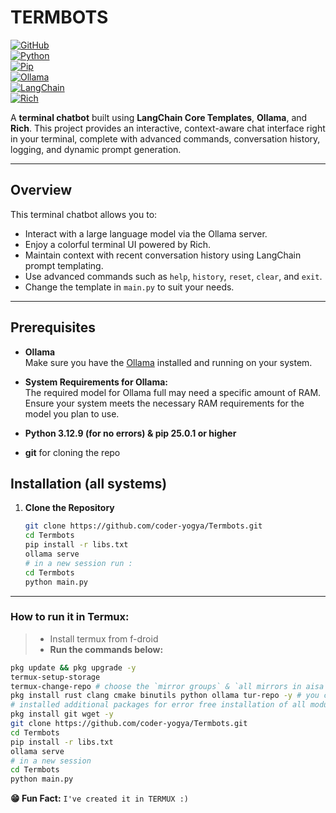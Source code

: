 # TERMBOTS

[![GitHub](https://img.shields.io/badge/Visit-GitHub-black?style=for-the-badge&logo=github)](https://github.com/coder-yogya/Termbots)  
[![Python](https://img.shields.io/badge/Python-3.12.9-yellow?style=for-the-badge&logo=python)](https://www.python.org/)  
[![Pip](https://img.shields.io/badge/Pip-25.0.1-brightgreen?style=for-the-badge)](https://pip.pypa.io/)  
[![Ollama](https://img.shields.io/badge/Ollama-Server-blueviolet?style=for-the-badge)](https://ollama.com/)  
[![LangChain](https://img.shields.io/badge/LangChain-Community-critical?style=for-the-badge)](https://python.langchain.com/)  
[![Rich](https://img.shields.io/badge/Rich-10.0.0-blueviolet?style=for-the-badge)](https://github.com/willmcgugan/rich)

A **terminal chatbot** built using **LangChain Core Templates**, **Ollama**, and **Rich**. This project provides an interactive, context-aware chat interface right in your terminal, complete with advanced commands, conversation history, logging, and dynamic prompt generation.

---

## Overview

This terminal chatbot allows you to:
- Interact with a large language model via the Ollama server.
- Enjoy a colorful terminal UI powered by Rich.
- Maintain context with recent conversation history using LangChain prompt templating.
- Use advanced commands such as `help`, `history`, `reset`, `clear`, and `exit`.
- Change the template in `main.py` to suit your needs.

---

## Prerequisites

- **Ollama**  
  Make sure you have the [Ollama](https://ollama.com/) installed and running on your system.
  
- **System Requirements for Ollama:**  
  The required model for Ollama full may need a specific amount of RAM. Ensure your system meets the necessary RAM requirements for the model you plan to use.

- **Python 3.12.9 (for no errors) & pip 25.0.1 or higher**
- **git**
	for cloning the repo

## Installation (all systems)

1. **Clone the Repository**

   ```bash
   git clone https://github.com/coder-yogya/Termbots.git
   cd Termbots
   pip install -r libs.txt
   ollama serve
   # in a new session run :
   cd Termbots
   python main.py
   ```
---
### How to run it in Termux:
> - Install termux from f-droid
> - **Run the commands below:**
```bash
pkg update && pkg upgrade -y
termux-setup-storage
termux-change-repo # choose the `mirror groups` & `all mirrors in aisa` then `ok`
pkg install rust clang cmake binutils python ollama tur-repo -y # you can also install ollama from there github repo also
# installed additional packages for error free installation of all modules 
pkg install git wget -y
git clone https://github.com/coder-yogya/Termbots.git
cd Termbots
pip install -r libs.txt
ollama serve
# in a new session
cd Termbots
python main.py
``` 
**😁 Fun Fact:** `I've created it in TERMUX :)`

